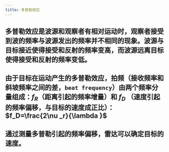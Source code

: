 ```yaml
---
title: 多普勒效应
---
```


## **多普勒效应**是波源和观察者有相对运动时，观察者接受到波的频率与波源发出的频率并不相同的现象。波源与目标接近使得接受和反射的频率变高，而波源远离目标使得接受和反射的频率变低。
## 由于目标在运动产生的多普勒效应，拍频（接收频率和斜坡频率之间的差，`beat frequency`）由两个频率分量组成：$f_R$（距离引起的频率增量）和 $f_D$ （速度引起的频率偏移，与目标的速度成正比）：$f_D=\frac{2\nu _r}{\lambda }$
## 通过测量多普勒引起的频率偏移，雷达可以确定目标的速度。
